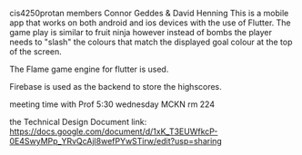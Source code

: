 cis4250protan
members Connor Geddes & David Henning
This is a mobile app that works on both android and ios devices with the use of Flutter.
The game play is similar to fruit ninja however instead of bombs the player needs to "slash" the colours that match the
displayed goal colour at the top of the screen.

The Flame game engine for flutter is used.

Firebase is used as the backend to store the highscores.

meeting time with Prof 5:30 wednesday MCKN rm 224

the Technical Design Document link:
https://docs.google.com/document/d/1xK_T3EUWfkcP-0E4SwyMPp_YRvQcAjl8wefPYwSTirw/edit?usp=sharing
